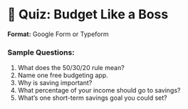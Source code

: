 # 📝 Quiz: Budget Like a Boss

**Format:** Google Form or Typeform

### Sample Questions:
1. What does the 50/30/20 rule mean?
2. Name one free budgeting app.
3. Why is saving important?
4. What percentage of your income should go to savings?
5. What’s one short-term savings goal you could set?
